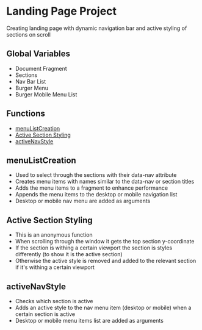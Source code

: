 # Landing Page Project

Creating landing page with dynamic navigation bar and active styling of sections on scroll

## Global Variables

* Document Fragment
* Sections
* Nav Bar List
* Burger Menu
* Burger Mobile Menu List

## Functions

* [menuListCreation](#menuListCreation)
* [Active Section Styling](#active-section-styling)
* [activeNavStyle](#activeNavStyle)

## menuListCreation

* Used to select through the sections with their data-nav attribute
* Creates menu items with names similar to the data-nav or section titles
* Adds the menu items to a fragment to enhance performance
* Appends the menu items to the desktop or mobile navigation list
* Desktop or mobile nav menu are added as arguments

## Active Section Styling

* This is an anonymous function
* When scrolling through the window it gets the top section y-coordinate
* If the section is withing a certain viewport the section is styles differently (to show it is the active section)
* Otherwise the active style is removed and added to the relevant section if it's withing a certain viewport

## activeNavStyle

* Checks which section is active
* Adds an active style to the nav menu item (desktop or mobile) when a certain section is active
* Desktop or mobile menu items list are added as arguments
